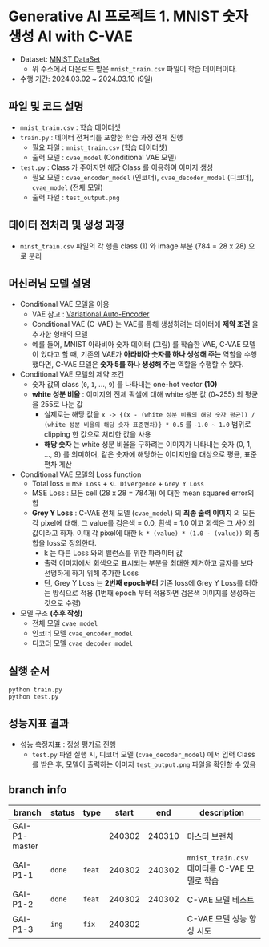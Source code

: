 # Generative AI 프로젝트 1. MNIST 숫자 생성 AI with C-VAE
* Dataset: [MNIST DataSet](https://www.kaggle.com/datasets/oddrationale/mnist-in-csv/data)
  * 위 주소에서 다운로드 받은 ```mnist_train.csv``` 파일이 학습 데이터이다.
* 수행 기간: 2024.03.02 ~ 2024.03.10 (9일)

## 파일 및 코드 설명
* ```mnist_train.csv``` : 학습 데이터셋
* ```train.py``` : 데이터 전처리를 포함한 학습 과정 전체 진행
  * 필요 파일 : ```mnist_train.csv``` (학습 데이터셋)
  * 출력 모델 : ```cvae_model``` (Conditional VAE 모델)
* ```test.py``` : Class 가 주어지면 해당 Class 를 이용하여 이미지 생성
  * 필요 모델 : ```cvae_encoder_model``` (인코더), ```cvae_decoder_model``` (디코더), ```cvae_model``` (전체 모델)
  * 출력 파일 : ```test_output.png```

## 데이터 전처리 및 생성 과정
* ```minst_train.csv``` 파일의 각 행을 class (1) 와 image 부분 (784 = 28 x 28) 으로 분리

## 머신러닝 모델 설명
* Conditional VAE 모델을 이용
  * VAE 참고 : [Variational Auto-Encoder](https://github.com/WannaBeSuperteur/AI-study/blob/main/Generative%20AI/Basics_Variational%20Auto%20Encoder.md)
  * Conditional VAE (C-VAE) 는 VAE를 통해 생성하려는 데이터에 **제약 조건** 을 추가한 형태의 모델
  * 예를 들어, MNIST 아라비아 숫자 데이터 (그림) 를 학습한 VAE, C-VAE 모델이 있다고 할 때, 기존의 VAE가 **아라비아 숫자를 하나 생성해 주는** 역할을 수행했다면, C-VAE 모델은 **숫자 5를 하나 생성해 주는** 역할을 수행할 수 있다.
* Conditional VAE 모델의 제약 조건
  * 숫자 값의 class (```0```, ```1```, ..., ```9```) 를 나타내는 one-hot vector **(10)**
  * **white 성분 비율** : 이미지의 전체 픽셀에 대해 white 성분 값 (0~255) 의 평균을 255로 나눈 값
    * 실제로는 해당 값을 ```x -> {(x - (white 성분 비율의 해당 숫자 평균)) / (white 성분 비율의 해당 숫자 표준편차)} * 0.5``` 를 ```-1.0 ~ 1.0``` 범위로 clipping 한 값으로 처리한 값을 사용
    * **해당 숫자** 는 white 성분 비율을 구하려는 이미지가 나타내는 숫자 (0, 1, ..., 9) 를 의미하며, 같은 숫자에 해당하는 이미지만을 대상으로 평균, 표준편차 계산
* Conditional VAE 모델의 Loss function
  * Total loss = ```MSE Loss``` + ```KL Divergence``` + ```Grey Y Loss```
  * MSE Loss : 모든 cell (28 x 28 = 784개) 에 대한 mean squared error의 합
  * **Grey Y Loss** : C-VAE 전체 모델 (```cvae_model```) 의 **최종 출력 이미지** 의 모든 각 pixel에 대해, 그 value를 검은색 = 0.0, 흰색 = 1.0 이고 회색은 그 사이의 값이라고 하자. 이때 각 pixel에 대한 ```k * (value) * (1.0 - (value))``` 의 총합을 loss로 정의한다.
    * k 는 다른 Loss 와의 밸런스를 위한 파라미터 값
    * 출력 이미지에서 회색으로 표시되는 부분을 최대한 제거하고 글자를 보다 선명하게 하기 위해 추가한 Loss
    * 단, Grey Y Loss 는 **2번째 epoch부터** 기존 loss에 Grey Y Loss를 더하는 방식으로 적용 (1번째 epoch 부터 적용하면 검은색 이미지를 생성하는 것으로 수렴)
* 모델 구조 **(추후 작성)**
  * 전체 모델 ```cvae_model```
  * 인코더 모델 ```cvae_encoder_model```
  * 디코더 모델 ```cvae_decoder_model```

## 실행 순서
```
python train.py
python test.py
```

## 성능지표 결과
* 성능 측정지표 : 정성 평가로 진행
  * ```test.py``` 파일 실행 시, 디코더 모델 (```cvae_decoder_model```) 에서 입력 Class를 받은 후, 모델이 출력하는 이미지 ```test_output.png``` 파일을 확인할 수 있음

## branch info
|branch|status|type|start|end|description|
|---|---|---|---|---|---|
|GAI-P1-master|||240302|240310|마스터 브랜치|
|GAI-P1-1|```done```|```feat```|240302|240302|```mnist_train.csv``` 데이터를 C-VAE 모델로 학습|
|GAI-P1-2|```done```|```feat```|240302|240302|C-VAE 모델 테스트|
|GAI-P1-3|```ing```|```fix```|240302||C-VAE 모델 성능 향상 시도|